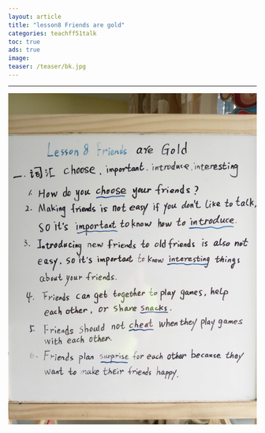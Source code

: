```yaml
---
layout: article
title: "lesson8 Friends are gold"
categories: teachff51talk
toc: true
ads: true
image:
teaser: /teaser/bk.jpg
---
```


---



![df](https://github.com/storage201608/storage/blob/master/myhome2016/_posts/teachff51talk/2016-09-14-20160914152058teachff51talk.md/IMG_20160914_151747.jpg?raw=true)


